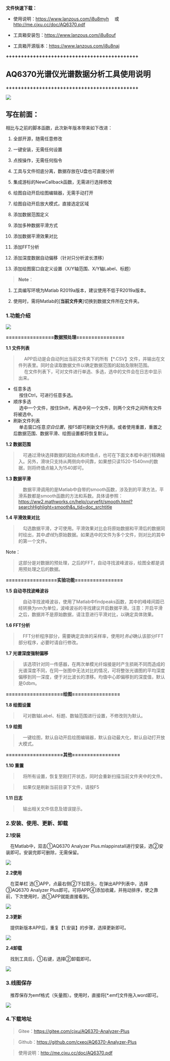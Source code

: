 **文件快速下载：**  

- 使用说明：<https://www.lanzous.com/i8u8myh>  &emsp;或&emsp;  <http://me.cjxu.cc/doc/AQ6370.pdf>

- 工具箱安装包：<https://www.lanzous.com/i8u8ouf>

- 工具箱开源版本：<https://www.lanzous.com/i8u8naj>  


**++++++++++++++++++++++++++++++++++++++++++++**

 ## **<font size=5>AQ6370光谱仪光谱数据分析工具使用说明</font>**  

**++++++++++++++++++++++++++++++++++++++++++++**

![](media/8cb38a486501f8d910b4c2b200660166.png)

## **写在前面：**

相比与之前的脚本函数，此次新年版本带来如下改进：

1.  全部开源，随需任意修改

2.  一键安装，无需任何设置

3.  点按操作，无需任何指令

4.  工具与文件彻底分离，数据存放在U盘也可直接分析

5.  集成游标的NewCallback函数，无需进行选择修改

6.  绘图自动开启绘图编辑器，无需手动打开

7.  绘图自动开启放大模式，直接选定区域

8.  添加数据范围定义

9.  添加多种数据平滑方式

10. 添加数据平滑效果对比

11. 添加FFT分析

12. 添加深度数据自动偏移（针对只分析波长漂移）

13. 添加绘图窗口自定义设置（X/Y轴范围、X/Y轴Label、标题）

>   **Note**：

1.  工具编写环境为Matlab R2019a版本，建议使用不低于R2019a版本。

2.  使用时，需将Matlab的[**当前文件夹**]切换到数据文件所在文件夹。

### **1.功能介绍**

![](media/d168be523fc9eafb303461462862e5fa.png)

**================数据预处理================**

**1.1 文件列表**

>&emsp; APP启动是会自动列出当前文件夹下的所有【\*.CSV】文件，并输出在文件列表里。同时会读取数据文件以确定数据范围的起始及限制范围。  
&emsp; 在文件列表下，可对文件进行单选、多选，选中的文件会在日志中显示出来。  
+ 任意多选  
  &emsp; 按住Ctrl，可进行任意多选。  
+ 顺序多选   
  &emsp; 选中一个文件，按住Shift，再选中另一个文件，则两个文件之间所有文件将被选中。  
+ 刷新文件列表  
  &emsp; 单击窗口任意*空白位置*，按F5即可刷新文件列表。或者使用重置，重置之后数据范围、数据平滑、绘图设置都将恢复默认。

**1.2 数据范围**

>&emsp;可通过滑块选择数据的起始点和终值点，也可在下面文本框中进行精确输入。另外，滑块只支持从两侧向中间靠，如果想只读1520-1540nm的数据，则将终值点输入为1540即可。

**1.3 数据平滑**

>&emsp;数据平滑调用的是Matlab中自带的smooth函数，涉及到的平滑方法，平滑系数都是smooth函数的方法和系数。具体请参照：<https://ww2.mathworks.cn/help/curvefit/smooth.html?searchHighlight=smooth&s_tid=doc_srchtitle>

**1.4 平滑效果对比**

>&emsp;勾选数据平滑，才可使用。平滑效果对比会将原始数据和平滑后的数据同时绘出，其中*虚线*为原始数据。如果选中的文件为多个文件，则对比的其中的第一个文件。

Note：

>   这部分是对数据的预处理，之后的FFT，自动寻找波峰波谷，绘图全都是调用预处理之后的数据。

**=================实验功能================**

**1.5 自动寻找波峰波谷**

>&emsp;自动寻找波峰波谷，使用了Matlab中findpeaks函数，其中的峰峰间距已经转换为nm为单位，波峰波谷的寻找建议开启数据平滑。注意：开启平滑之后，数据并不是原始数据，请注意进行平滑对比，以确定具体效果。

**1.6 FFT分析**

>&emsp;FFT分析程序部分，需要确定具体的采样率，使用时*务必*确认该部分FFT部分程序，必要时请自行修改。

**1.7 光谱深度强制偏移**

>&emsp;该选项针对同一传感器，在两次单模光纤熔接是时产生损耗不同而造成的光谱深度不同，在同一张图中无法对比的情况，可将整张光谱图的平均深度偏移到同一深度，便于对比波长的漂移。均值中心即偏移到的深度值，默认是0dbm。

**===================绘图================**

**1.8 绘图设置**

>&emsp;可对数轴Label、标题、数轴范围进行设置，不修改则为默认。

**1.9 绘图**

>&emsp;一键绘图，默认自动开启绘图编辑器，默认自动最大化，默认自动打开放大模式。

**===================其他================**

**1.10 重置**

>&emsp;将所有设置，恢复至刚打开状态，同时会重新扫描当前文件夹中的文件。

>&emsp;如果仅是刷新当前目录下文件，请按F5

**1.11 日志**

>&emsp;输出相关文件信息及错误提示。

### **2.安装、使用、更新、卸载**

**2.1安装**

&emsp;在Matlab中，双击①AQ6370 Analyzer
Plus.mlappinstall进行安装，选②安装即可。安装完即可删除，无需保留。

![](media/4733fdfec45be3a53b2e92307ab3570d.png)

**2.2使用**

&emsp;在菜单栏 选①APP，点最右侧②下拉箭头，在弹出APP列表中，选择③AQ6370 Analyzer
Plus即可。可将APP④添加收藏，并拖动排序，使之靠前，下次使用时，选①APP就能直接看到。

![](media/c7a22003f4b84e4a317009d44d6e3d95.png)

**2.3更新**

&emsp;提供新版本APP后，重复【1.安装】的步骤，选择更新即可。

![](media/fe4ff5c1fa39a84954e6071e82bba70e.png)

**2.4卸载**

&emsp;找到工具后，①右键，选择②卸载即可。

![](media/58d2f012627cab58b55b0d95d02b0986.png)

### **3.线图保存**

&emsp;推荐保存为emf格式（矢量图）。使用时，直接将[\*.emf]文件拖入word即可。

![](media/7905d0a20e0dfadb93a42e36bbb200a4.png)


### **4.下载地址**
>   Gitee：<https://gitee.com/cjxu/AQ6370-Analyzer-Plus>

>   Github：<https://github.com/cxeo/AQ6370-Analyzer-Plus>

>   使用说明：<http://me.cjxu.cc/doc/AQ6370.pdf>

